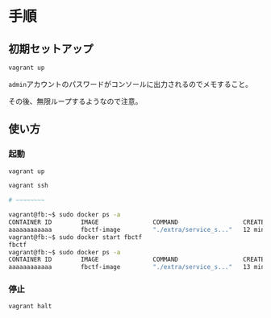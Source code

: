 # 手順

## 初期セットアップ

```bash
vagrant up
```

`admin`アカウントのパスワードがコンソールに出力されるのでメモすること。

その後、無限ループするようなので注意。

## 使い方

### 起動

```bash
vagrant up

vagrant ssh

# ~~~~~~~~

vagrant@fb:~$ sudo docker ps -a
CONTAINER ID        IMAGE               COMMAND                  CREATED             STATUS                            PORTS               NAMES
aaaaaaaaaaaa        fbctf-image         "./extra/service_s..."   12 minutes ago      Exited (137) About a minute ago                       fbctf
vagrant@fb:~$ sudo docker start fbctf
fbctf
vagrant@fb:~$ sudo docker ps -a
CONTAINER ID        IMAGE               COMMAND                  CREATED             STATUS              PORTS                                      NAMES
aaaaaaaaaaaa        fbctf-image         "./extra/service_s..."   13 minutes ago      Up 6 seconds        0.0.0.0:80->80/tcp, 0.0.0.0:443->443/tcp   fbctf
```

### 停止

```bash
vagrant halt
```
